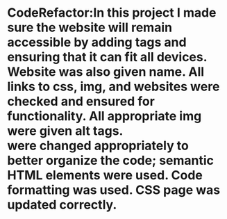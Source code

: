 # CodeRefactor:In this project I made sure the website will remain accessible by adding <meta> tags and ensuring that it can fit all devices. Website was also given name. All links to css, img, and websites were checked and ensured for functionality. All appropriate img were given alt tags. <div> were changed appropriately to better organize the code; semantic HTML elements were used. Code formatting was used. CSS page was updated correctly.
